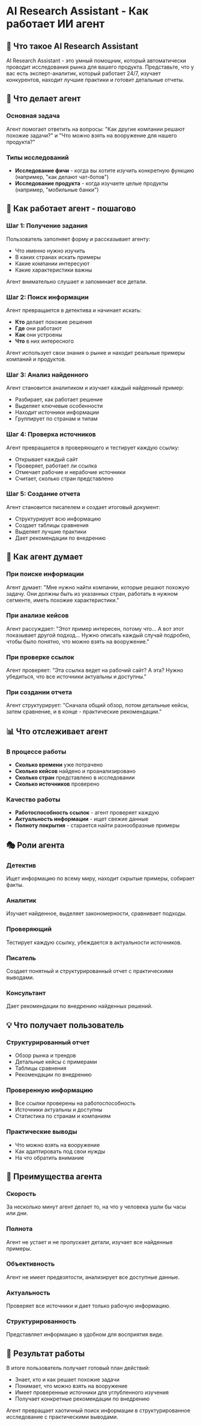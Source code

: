 # AI Research Assistant - Как работает ИИ агент

## 🤖 Что такое AI Research Assistant

AI Research Assistant - это умный помощник, который автоматически проводит исследования рынка для вашего продукта. Представьте, что у вас есть эксперт-аналитик, который работает 24/7, изучает конкурентов, находит лучшие практики и готовит детальные отчеты.

## 🎯 Что делает агент

### Основная задача
Агент помогает ответить на вопросы: "Как другие компании решают похожие задачи?" и "Что можно взять на вооружение для нашего продукта?"

### Типы исследований
- **Исследование фичи** - когда вы хотите изучить конкретную функцию (например, "как делают чат-ботов")
- **Исследование продукта** - когда изучаете целые продукты (например, "мобильные банки")

## 🔄 Как работает агент - пошагово

### Шаг 1: Получение задания
Пользователь заполняет форму и рассказывает агенту:
- Что именно нужно изучить
- В каких странах искать примеры
- Какие компании интересуют
- Какие характеристики важны

Агент внимательно слушает и запоминает все детали.

### Шаг 2: Поиск информации
Агент превращается в детектива и начинает искать:
- **Кто** делает похожие решения
- **Где** они работают
- **Как** они устроены
- **Что** в них интересного

Агент использует свои знания о рынке и находит реальные примеры компаний и продуктов.

### Шаг 3: Анализ найденного
Агент становится аналитиком и изучает каждый найденный пример:
- Разбирает, как работает решение
- Выделяет ключевые особенности
- Находит источники информации
- Группирует по странам и типам

### Шаг 4: Проверка источников
Агент превращается в проверяющего и тестирует каждую ссылку:
- Открывает каждый сайт
- Проверяет, работает ли ссылка
- Отмечает рабочие и нерабочие источники
- Считает, сколько стран представлено

### Шаг 5: Создание отчета
Агент становится писателем и создает итоговый документ:
- Структурирует всю информацию
- Создает таблицы сравнения
- Выделяет лучшие практики
- Дает рекомендации по внедрению

## 🧠 Как агент думает

### При поиске информации
Агент думает: "Мне нужно найти компании, которые решают похожую задачу. Они должны быть из указанных стран, работать в нужном сегменте, иметь похожие характеристики."

### При анализе кейсов
Агент рассуждает: "Этот пример интересен, потому что... А вот этот показывает другой подход... Нужно описать каждый случай подробно, чтобы было понятно, что можно взять на вооружение."

### При проверке ссылок
Агент проверяет: "Эта ссылка ведет на рабочий сайт? А эта? Нужно убедиться, что все источники актуальны и доступны."

### При создании отчета
Агент структурирует: "Сначала общий обзор, потом детальные кейсы, затем сравнение, и в конце - практические рекомендации."

## 📊 Что отслеживает агент

### В процессе работы
- **Сколько времени** уже потрачено
- **Сколько кейсов** найдено и проанализировано
- **Сколько стран** представлено в исследовании
- **Сколько источников** проверено

### Качество работы
- **Работоспособность ссылок** - агент проверяет каждую
- **Актуальность информации** - ищет свежие данные
- **Полноту покрытия** - старается найти разнообразные примеры

## 🎭 Роли агента

### Детектив
Ищет информацию по всему миру, находит скрытые примеры, собирает факты.

### Аналитик
Изучает найденное, выделяет закономерности, сравнивает подходы.

### Проверяющий
Тестирует каждую ссылку, убеждается в актуальности источников.

### Писатель
Создает понятный и структурированный отчет с практическими выводами.

### Консультант
Дает рекомендации по внедрению найденных решений.

## 💡 Что получает пользователь

### Структурированный отчет
- Обзор рынка и трендов
- Детальные кейсы с примерами
- Таблицы сравнения
- Рекомендации по внедрению

### Проверенную информацию
- Все ссылки проверены на работоспособность
- Источники актуальны и доступны
- Статистика по странам и компаниям

### Практические выводы
- Что можно взять на вооружение
- Как адаптировать под свои нужды
- На что обратить внимание

## 🚀 Преимущества агента

### Скорость
За несколько минут агент делает то, на что у человека ушли бы часы или дни.

### Полнота
Агент не устает и не пропускает детали, изучает все найденные примеры.

### Объективность
Агент не имеет предвзятости, анализирует все доступные данные.

### Актуальность
Проверяет все источники и дает только рабочую информацию.

### Структурированность
Представляет информацию в удобном для восприятия виде.

## 🎯 Результат работы

В итоге пользователь получает готовый план действий:
- Знает, кто и как решает похожие задачи
- Понимает, что можно взять на вооружение
- Имеет проверенные источники для углубленного изучения
- Получает конкретные рекомендации по внедрению

Агент превращает хаотичный поиск информации в структурированное исследование с практическими выводами.
